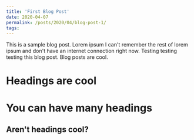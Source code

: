 ```yaml
---
title: 'First Blog Post'
date: 2020-04-07
permalink: /posts/2020/04/blog-post-1/
tags:
---
```


This is a sample blog post. Lorem ipsum I can't remember the rest of lorem ipsum and don't have an internet connection right now. Testing testing testing this blog post. Blog posts are cool.

Headings are cool
======

You can have many headings
======

Aren't headings cool?
------
